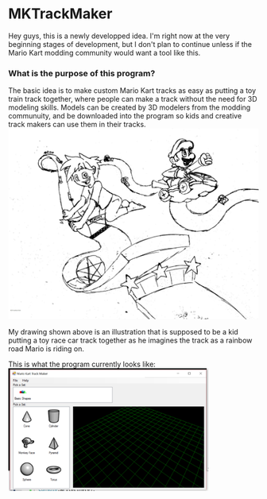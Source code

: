 # MKTrackMaker
Hey guys, this is a newly developped idea. I'm right now at the very beginning stages of development, but I don't plan to continue unless if the Mario Kart modding community would want a tool like this.

<h3>What is the purpose of this program?</h3>
The basic idea is to make custom Mario Kart tracks as easy as putting a toy train track together, where people can make a track without the need for 3D modeling skills. Models can be created by 3D modelers from the modding communuity, and be downloaded into the program so kids and creative track makers can use them in their tracks.

<img src="https://github.com/John10v10/MKTrackMaker/raw/master/Image%20(19).jpg">

My drawing shown above is an illustration that is supposed to be a kid putting a toy race car track together as he imagines the track as a rainbow road Mario is riding on.


This is what the program currently looks like: <img src="https://github.com/John10v10/MKTrackMaker/raw/master/ScreenShot.png" width="80%">
